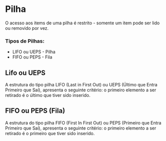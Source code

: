 # Pilha
 O acesso aos items de uma pilha é restrito - somente um item pode ser lido ou removido por vez.
 ### Tipos de Pilhas:
 * LIFO ou UEPS - Pilha
 * FIFO ou PEPS - Fila

 ## Lifo ou UEPS
 A estrutura do tipo pilha LIFO (Last in First Out) ou UEPS (Último que Entra Primeiro que Saí), apresenta o seguinte critério:
 o primeiro elemento a ser retirado é o último que tiver sido inserido.

 ## FIFO ou PEPS (Fila)
 A estrutura do tipo pilha FIFO (First In First Out) ou PEPS (Primeiro que Entra Primeiro que Saí), apresenta o seguinte critério:
 o primeiro elemento a ser retirado é o primeiro que tiver sido inserido.
 